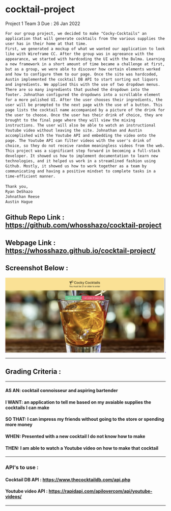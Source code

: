 # cocktail-project
 Project 1 Team 3 Due : 26 Jan 2022

    For our group project, we decided to make "Cocky-Cocktails" an application that will generate cocktails from the various supplies the user has in their home at that time. 
    First, we generated a mockup of what we wanted our application to look like with Wireframe CC. After the group was in agreeance with the appearance, we started with hardcoding the UI with the Bulma. Learning a new framework in a short amount of time became a challenge at first, but as a group, we were able to discover how certain elements worked and how to configure them to our page. Once the site was hardcoded, Austin implemented the cocktail DB API to start sorting out liquors and ingredients. We applied this with the use of two dropdown menus. There are so many ingredients that pushed the dropdown into the footer. Johnathan configured the dropdowns into a scrollable element for a more polished UI. After the user chooses their ingredients, the user will be prompted to the next page with the use of a button. This page lists the cocktail name accompanied by a picture of the drink for the user to choose. Once the user has their drink of choice, they are brought to the final page where they will view the mixing instructions. The user will also be able to watch an instructional Youtube video without leaving the site. Johnathan and Austin accomplished with the Youtube API and embedding the video onto the page. The Youtube API can filter videos with the user's drink of choice, so they do not receive random meaningless videos from the web. 
    This project was a significant step forward in becoming a full-stack developer. It showed us how to implement documentation to learn new technologies, and it helped us work in a streamlined fashion using Github. Mostly, it showed us how to work together as a team by communicating and having a positive mindset to complete tasks in a time-efficient manner.

    Thank you,
    Ryan DeShazo
    Johnathan Reese
    Austin Hague



## Github Repo Link : https://github.com/whosshazo/cocktail-project

## Webpage Link : https://whosshazo.github.io/cocktail-project/

## Screenshot Below :
![alt text](./assets/images/cocky-cocktails-screenshot.png)

---
## Grading Criteria :
---
#### AS AN: cocktail connoisseur and aspiring bartender
#### I WANT: an application to tell me based on my avaiable supplies the cocktails I can make
#### SO THAT: I can impress my friends without going to the store or spending more money
#### WHEN: Presented with a new cocktail I do not know how to make 
#### THEN: I am able to watch a Youtube video on how to make that cocktail
 
---
### API's to use :
#### Cocktail DB API : https://www.thecocktaildb.com/api.php
#### Youtube video API : https://rapidapi.com/apilovercom/api/youtube-videos/
---

 